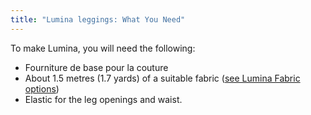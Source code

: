 ```yaml
---
title: "Lumina leggings: What You Need"
---
```


To make Lumina, you will need the following:

- Fourniture de base pour la couture
- About 1.5 metres (1.7 yards) of a suitable fabric ([see Lumina Fabric options](/docs/designs/lumina/fabric/))
- Elastic for the leg openings and waist.
